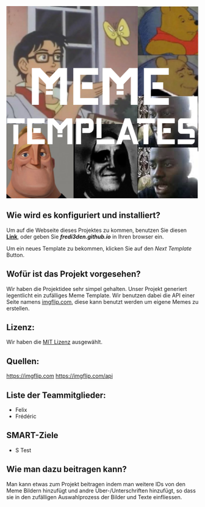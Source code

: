 <p align="center">
    <img src=logo.png>
</p>

## Wie wird es konfiguriert und installiert?

Um auf die Webseite dieses Projektes zu kommen, benutzen Sie diesen [**Link**](https://fredi3den.github.io), oder geben Sie ***fredi3den.github.io*** in Ihren browser ein.

Um ein neues Template zu bekommen, klicken Sie auf den *Next Template* Button.

## Wofür ist das Projekt vorgesehen?

Wir haben die Projektidee sehr simpel gehalten.
Unser Projekt generiert legentlicht ein zufälliges Meme Template.
Wir benutzen dabei die API einer Seite namens [imgflip.com](imgflip.com), diese kann benutzt werden um eigene Memes zu erstellen.

## Lizenz:

Wir haben die [MIT Lizenz](https://github.com/fredi3den/fredi3den.github.io/blob/main/LICENSE) ausgewählt.

## Quellen:

 https://imgflip.com 
 https://imgflip.com/api 

## Liste der Teammitglieder:
 * Felix
 * Frédéric

## SMART-Ziele

* S
Test

## Wie man dazu beitragen kann?

Man kann etwas zum Projekt beitragen indem man weitere IDs von den Meme Bildern hinzufügt und andre Über-/Unterschriften hinzufügt, so dass sie in den zufälligen Auswahlprozess der Bilder und Texte einfliessen.
